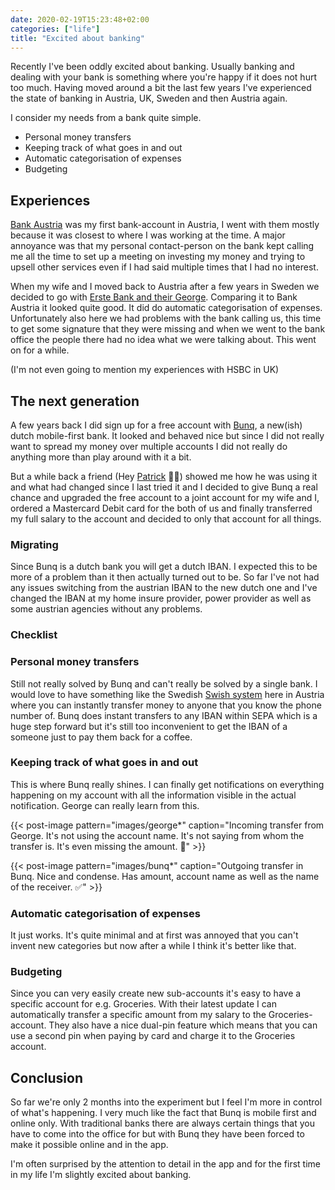 ```yaml
---
date: 2020-02-19T15:23:48+02:00
categories: ["life"]
title: "Excited about banking"
---
```


Recently I've been oddly excited about banking. Usually banking and dealing with your bank is something where you're happy if it does not hurt too much. Having moved around a bit the last few years I've experienced the state of banking in Austria, UK, Sweden and then Austria again.

I consider my needs from a bank quite simple.

 * Personal money transfers
 * Keeping track of what goes in and out
 * Automatic categorisation of expenses
 * Budgeting

## Experiences

[Bank Austria](https://www.bankaustria.at) was my first bank-account in Austria, I went with them mostly because it was closest to where I was working at the time. A major annoyance was that my personal contact-person on the bank kept calling me all the time to set up a meeting on investing my money and trying to upsell other services even if I had said multiple times that I had no interest.

When my wife and I moved back to Austria after a few years in Sweden we decided to go with [Erste Bank and their George](https://www.sparkasse.at/erstebank/kampagne/george/george-erleben). Comparing it to Bank Austria it looked quite good. It did do automatic categorisation of expenses. Unfortunately also here we had problems with the bank calling us, this time to get some signature that they were missing and when we went to the bank office the people there had no idea what we were talking about. This went on for a while.

(I'm not even going to mention my experiences with HSBC in UK)

## The next generation

A few years back I did sign up for a free account with [Bunq](https://www.bunq.com), a new(ish) dutch mobile-first bank. It looked and behaved nice but since I did not really want to spread my money over multiple accounts I did not really do anything more than play around with it a bit.

But a while back a friend (Hey [Patrick](https://basetta.bz) 👋🏻) showed me how he was using it and what had changed since I last tried it and I decided to give Bunq a real chance and upgraded the free account to a joint account for my wife and I, ordered a Mastercard Debit card for the both of us and finally transferred my full salary to the account and decided to only that account for all things.

### Migrating

Since Bunq is a dutch bank you will get a dutch IBAN. I expected this to be more of a problem than it then actually turned out to be. So far I've not had any issues switching from the austrian IBAN to the new dutch one and I've changed the IBAN at my home insure provider, power provider as well as some austrian agencies without any problems.

### Checklist

### Personal money transfers

Still not really solved by Bunq and can't really be solved by a single bank. I would love to have something like the Swedish [Swish system](https://www.swish.nu) here in Austria where you can instantly transfer money to anyone that you know the phone number of. Bunq does instant transfers to any IBAN within SEPA which is a huge step forward but it's still too inconvenient to get the IBAN of a someone just to pay them back for a coffee.

### Keeping track of what goes in and out

This is where Bunq really shines. I can finally get notifications on everything happening on my account with all the information visible in the actual notification. George can really learn from this.

{{< post-image pattern="images/george*" caption="Incoming transfer from George. It's not using the account name. It's not saying from whom the transfer is. It's even missing the amount. 🤦" >}}

{{< post-image pattern="images/bunq*" caption="Outgoing transfer in Bunq. Nice and condense. Has amount, account name as well as the name of the receiver. ✅" >}}

### Automatic categorisation of expenses

It just works. It's quite minimal and at first was annoyed that you can't invent new categories but now after a while I think it's better like that.

### Budgeting

Since you can very easily create new sub-accounts it's easy to have a specific account for e.g. Groceries. With their latest update I can automatically transfer a specific amount from my salary to the Groceries-account. They also have a nice dual-pin feature which means that you can use a second pin when paying by card and charge it to the Groceries account.

## Conclusion

So far we're only 2 months into the experiment but I feel I'm more in control of what's happening. I very much like the fact that Bunq is mobile first and online only. With traditional banks there are always certain things that you have to come into the office for but with Bunq they have been forced to make it possible online and in the app.

I'm often surprised by the attention to detail in the app and for the first time in my life I'm slightly excited about banking.
